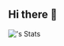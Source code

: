 ## Hi there 👋
![<username>'s Stats](https://github-readme-stats.vercel.app/api?username=nahuelcio&theme=vue-dark&show_icons=true&hide_border=true&count_private=true)

<!--
**nahuelcio/nahuelcio** is a ✨ _special_ ✨ repository because its `README.md` (this file) appears on your GitHub profile.

Here are some ideas to get you started:

- 🔭 I’m currently working on ...
- 🌱 I’m currently learning ...
- 👯 I’m looking to collaborate on ...
- 🤔 I’m looking for help with ...
- 💬 Ask me about ...
- 📫 How to reach me: ...
- 😄 Pronouns: ...
- ⚡ Fun fact: ...
-->
